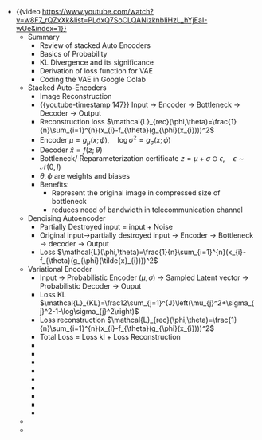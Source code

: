 - {{video https://www.youtube.com/watch?v=w8F7_rQZxXk&list=PLdxQ7SoCLQANizknbIiHzL_hYjEaI-wUe&index=1}}
	- Summary
		- Review of stacked Auto Encoders
		- Basics of Probability
		- KL Divergence and its significance
		- Derivation of loss function for VAE
		- Coding the VAE in Google Colab
	- Stacked Auto-Encoders
		- Image Reconstruction
		- {{youtube-timestamp 147}} Input -> Encoder -> Bottleneck -> Decoder -> Output
		- Reconstruction loss $\mathcal{L}_{rec}(\phi,\theta)=\frac{1}{n}\sum_{i=1}^{n}(x_{i}-f_{\theta}(g_{\phi}(x_{i})))^2$
		- Encoder $\mu=g_{\mu}(x;\phi),\quad\log\sigma^2=g_{\sigma}(x;\phi)$
		- Decoder $\hat{x}=f(z;\theta)$
		- Bottleneck/ Reparameterization certificate $z=\mu+\sigma\odot\epsilon,\quad\epsilon\sim\mathcal{N}(0,I)$
		- $\theta, \phi$ are weights and biases
		- Benefits:
			- Represent the original image in compressed size of bottleneck
			- reduces need of bandwidth in telecommunication channel
	- Denoising Autoencoder
		- Partially Destroyed input = input + Noise
		- Original input->partially destroyed input -> Encoder -> Bottleneck -> decoder -> Output
		- Loss $\mathcal{L}(\phi,\theta)=\frac{1}{n}\sum_{i=1}^{n}(x_{i}-f_{\theta}(g_{\phi}(\tilde{x}_{i})))^2$
	- Variational Encoder
		- Input -> Probabilistic Encoder ($\mu,\sigma$) -> Sampled Latent vector -> Probabilistic Decoder -> Ouput
		- Loss KL $\mathcal{L}_{KL}=\frac12\sum_{j=1}^{J}\left(\mu_{j}^2+\sigma_{j}^2-1-\log\sigma_{j}^2\right)$
		- Loss reconstruction $\mathcal{L}_{rec}(\phi,\theta)=\frac{1}{n}\sum_{i=1}^{n}(x_{i}-f_{\theta}(g_{\phi}(x_{i})))^2$
		- Total Loss = Loss kl + Loss Reconstruction
		-
		-
		-
		-
		-
		-
		-
		-
		-
	-
	-